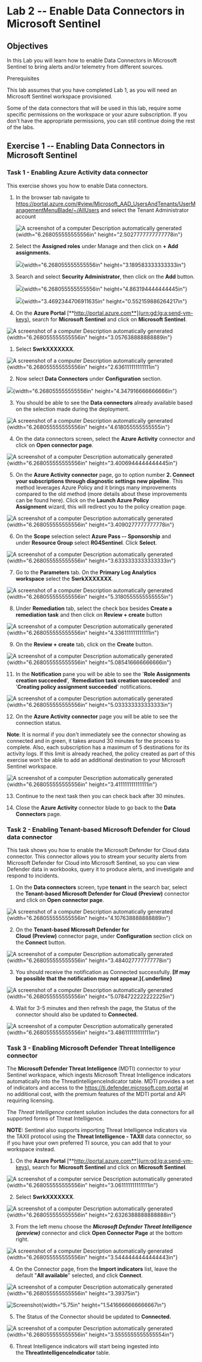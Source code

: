 # Lab 2 \-- Enable Data Connectors in Microsoft Sentinel

## Objectives

In this Lab you will learn how to enable Data Connectors in Microsoft
Sentinel to bring alerts and/or telemetry from different sources.

Prerequisites

This lab assumes that you have completed Lab 1, as you will need an
Microsoft Sentinel workspace provisioned.

Some of the data connectors that will be used in this lab, require some
specific permissions on the workspace or your azure subscription. If you
don\'t have the appropriate permissions, you can still continue doing
the rest of the labs.

## Exercise 1 \-- Enabling Data Connectors in Microsoft Sentinel

### Task 1 - Enabling Azure Activity data connector

This exercise shows you how to enable Data connectors.

1.  In the browser tab navigate to
    <https://portal.azure.com/#view/Microsoft_AAD_UsersAndTenants/UserManagementMenuBlade/~/AllUsers>
    and select the Tenant Administrator account

    ![A screenshot of a computer Description automatically
    generated](./media/image1.png){width="6.268055555555556in"
    height="2.5027777777777778in"}

2.  Select the **Assigned roles** under Manage and then click on **+ Add
    assignments.**

    ![](./media/image2.png){width="6.268055555555556in"
    height="3.189583333333333in"}

3.  Search and select **Security Administrator**, then click on the
    **Add** button.

    ![](./media/image3.png){width="6.268055555555556in"
    height="4.863194444444445in"}

    ![](./media/image4.png){width="3.4692344706911635in"
    height="0.552159886264217in"}

4.  On the **Azure
    Portal** [**http://portal.azure.com**](urn:gd:lg:a:send-vm-keys),
    search for **Microsoft Sentinel** and click on **Microsoft
    Sentinel**.

![A screenshot of a computer Description automatically
generated](./media/image5.png){width="6.268055555555556in"
height="3.057638888888889in"}

1.  Select **SwrkXXXXXXX**.

![A screenshot of a computer Description automatically
generated](./media/image6.png){width="6.268055555555556in"
height="2.636111111111111in"}

2.  Now select **Data Connectors** under **Configuration** section.

![](./media/image7.png){width="6.268055555555556in"
height="4.347916666666666in"}

3.  You should be able to see the **Data connectors** already available
    based on the selection made during the deployment.

![A screenshot of a computer Description automatically
generated](./media/image8.png){width="6.268055555555556in"
height="4.618055555555555in"}

4.  On the data connectors screen, select the **Azure
    Activity** connector and click on **Open connector page**.

![A screenshot of a computer Description automatically
generated](./media/image9.png){width="6.268055555555556in"
height="3.4006944444444445in"}

5.  On the **Azure Activity connector** page, go to option number **2.
    Connect your subscriptions through diagnostic settings new
    pipeline**. This method leverages Azure Policy and it brings many
    improvements compared to the old method (more details about these
    improvements can be found here). Click on the **Launch Azure Policy
    Assignment** wizard, this will redirect you to the policy creation
    page.

![A screenshot of a computer Description automatically
generated](./media/image10.png){width="6.268055555555556in"
height="3.4090277777777778in"}

6.  On the **Scope** selection select **Azure Pass \-- Sponsorship** and
    under **Resource Group** select **RG4Sentinel**. Click **Select**.

![A screenshot of a computer Description automatically
generated](./media/image11.png){width="6.268055555555556in"
height="3.6333333333333333in"}

7.  Go to the **Parameters** tab. On the **Primary Log Analytics
    workspace** select the **SwrkXXXXXXX**.

![A screenshot of a computer Description automatically
generated](./media/image12.png){width="6.268055555555556in"
height="5.3180555555555555in"}

8.  Under **Remediation** tab, select the check box besides **Create a
    remediation task** and then click on **Review + create** button

![A screenshot of a computer Description automatically
generated](./media/image13.png){width="6.268055555555556in"
height="4.336111111111111in"}

9.  On the **Review + create** tab, click on the **Create** button.

![A screenshot of a computer Description automatically
generated](./media/image14.png){width="6.268055555555556in"
height="5.085416666666666in"}

11. In the **Notification** pane you will be able to see the \'**Role
    Assignments creation succeeded**\', \'**Remediation task creation
    succeeded**\' and \'**Creating policy assignment succeeded**\'
    notifications.

![A screenshot of a computer Description automatically
generated](./media/image15.png){width="6.268055555555556in"
height="5.033333333333333in"}

12. On the **Azure Activity connector** page you will be able to see the
    connection status.

**Note**: It is normal if you don\'t immediately see the connector
showing as connected and in green, it takes around 30 minutes for the
process to complete. Also, each subscription has a maximum of 5
destinations for its activity logs. If this limit is already reached,
the policy created as part of this exercise won\'t be able to add an
additional destination to your Microsoft Sentinel workspace.

![A screenshot of a computer Description automatically
generated](./media/image16.png){width="6.268055555555556in"
height="3.411111111111111in"}

13. Continue to the next task then you can check back after 30 minutes.

14. Close the **Azure Activity** connector blade to go back to
    the **Data Connectors** page.

### Task 2 - Enabling Tenant-based Microsoft Defender for Cloud data connector

This task shows you how to enable the Microsoft Defender for Cloud data
connector. This connector allows you to stream your security alerts from
Microsoft Defender for Cloud into Microsoft Sentinel, so you can view
Defender data in workbooks, query it to produce alerts, and investigate
and respond to incidents.

1.  On the **Data connectors** screen, type **tenant** in the search
    bar, select the **Tenant-based Microsoft Defender for
    Cloud** **(Preview)** connector and click on **Open connector
    page**.

![A screenshot of a computer Description automatically
generated](./media/image17.png){width="6.268055555555556in"
height="4.107638888888889in"}

2.  On the **Tenant-based Microsoft Defender for
    Cloud** **(Preview)** connector page,
    under **Configuration** section click on the **Connect** button.

![A screenshot of a computer Description automatically
generated](./media/image18.png){width="6.268055555555556in"
height="3.484027777777778in"}

3.  You should receive the notification as Connected
    successfully. **\[If may be possible that the notification may not
    appear.\]{.underline}**

![A screenshot of a computer Description automatically
generated](./media/image19.png){width="6.268055555555556in"
height="5.0784722222222225in"}

4.  Wait for 3-5 minutes and then refresh the page, the Status of the
    connector should also be updated to **Connected.**

![A screenshot of a computer Description automatically
generated](./media/image20.png){width="6.268055555555556in"
height="3.486111111111111in"}

### Task 3 - Enabling Microsoft Defender Threat Intelligence connector

The **Microsoft Defender Threat Intelligence** (MDTI) connector to your
Sentinel workspace, which ingests Microsoft Threat Intelligence
indicators automatically into the ThreatIntelligenceIndicator table.
MDTI provides a set of indicators and access to
the https://ti.defender.microsoft.com portal at no additional cost, with
the premium features of the MDTI portal and API requiring licensing.

The *Threat Intelligence* content solution includes the data connectors
for all supported forms of Threat Intelligence.

**NOTE:** Sentinel also supports importing Threat Intelligence
indicators via the TAXII protocol using the **Threat Intelligence -
TAXII** data connector, so if you have your own preferred TI source, you
can add that to your workspace instead.

1.  On the **Azure
    Portal** [**http://portal.azure.com**](urn:gd:lg:a:send-vm-keys),
    search for **Microsoft Sentinel** and click on **Microsoft
    Sentinel**.

![A screenshot of a computer service Description automatically
generated](./media/image21.png){width="6.268055555555556in"
height="3.061111111111111in"}

2.  Select **SwrkXXXXXXX**.

![A screenshot of a computer Description automatically
generated](./media/image22.png){width="6.268055555555556in"
height="2.6326388888888888in"}

3.  From the left menu choose the ***Microsoft Defender Threat
    Intelligence (preview)*** connector and click **Open Connector
    Page** at the bottom right.

![A screenshot of a computer Description automatically
generated](./media/image23.png){width="6.268055555555556in"
height="3.5444444444444443in"}

4.  On the Connector page, from the **Import indicators** list, leave
    the default \"**All available**\" selected, and click **Connect**.

![A screenshot of a computer Description automatically
generated](./media/image24.png){width="6.268055555555556in"
height="3.39375in"}

![Screenshot](./media/image25.png){width="5.75in"
height="1.5416666666666667in"}

5.  The Status of the Connector should be updated to **Connected.**

![A screenshot of a computer Description automatically
generated](./media/image26.png){width="6.268055555555556in"
height="3.5555555555555554in"}

6.  Threat Intelligence indicators will start being ingested into
    the **ThreatIntelligenceIndicator** table.
